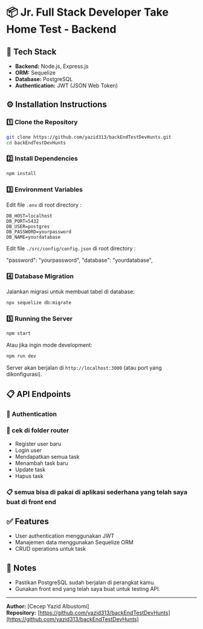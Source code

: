 # 📦 Jr. Full Stack Developer Take Home Test - Backend

## 🚀 Tech Stack

- **Backend:** Node.js, Express.js
- **ORM:** Sequelize
- **Database:** PostgreSQL
- **Authentication:** JWT (JSON Web Token)

## ⚙️ Installation Instructions

### 1️⃣ Clone the Repository

```bash
git clone https://github.com/yazid313/backEndTestDevHunts.git
cd backEndTestDevHunts
```

### 2️⃣ Install Dependencies

```bash
npm install
```

### 3️⃣ Environment Variables

Edit file `.env` di root directory :

```env
DB_HOST=localhost
DB_PORT=5432
DB_USER=postgres
DB_PASSWORD=yourpassword
DB_NAME=yourdatabase
```

Edit file `./src/config/config.json` di root directory :

"password": "yourpassword",
"database": "yourdatabase",

### 4️⃣ Database Migration

Jalankan migrasi untuk membuat tabel di database:

```bash
npx sequelize db:migrate
```

### 5️⃣ Running the Server

```bash
npm start
```

Atau jika ingin mode development:

```bash
npm run dev
```

Server akan berjalan di `http://localhost:3000` (atau port yang dikonfigurasi).

## 📋 API Endpoints

### 🔐 Authentication

### 🔐 cek di folder router

- Register user baru
- Login user
- Mendapatkan semua task
- Menambah task baru
- Update task
- Hapus task

### 📋 semua bisa di pakai di aplikasi sederhana yang telah saya buat di front end

## ✅ Features

- User authentication menggunakan JWT
- Manajemen data menggunakan Sequelize ORM
- CRUD operations untuk task

## 📢 Notes

- Pastikan PostgreSQL sudah berjalan di perangkat kamu.
- Gunakan front end yang telah saya buat untuk testing API.

---

**Author:** [Cecep Yazid Albustomi]  
**Repository:** [https://github.com/yazid313/backEndTestDevHunts](https://github.com/yazid313/backEndTestDevHunts)
